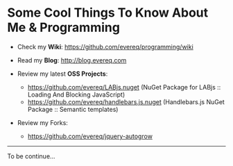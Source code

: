 # Some Cool Things To Know About Me & Programming

- Check my **Wiki**: <https://github.com/evereq/programming/wiki>  
- Read my **Blog**: <http://blog.evereq.com>
- Review my latest **OSS Projects**: 
  
  * <https://github.com/evereq/LABjs.nuget> (NuGet Package for LABjs :: Loading And Blocking JavaScript) 
  * <https://github.com/evereq/handlebars.js.nuget> (Handlebars.js NuGet Package :: Semantic templates)  
  
- Review my Forks:

  * <https://github.com/evereq/jquery-autogrow>

***

To be continue...  